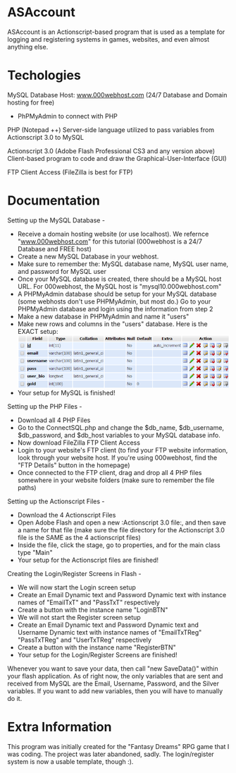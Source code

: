 # ASAccount
ASAccount is an Actionscript-based program that is used as a template for logging and registering systems in games, websites, and even almost anything else.

# Techologies
MySQL Database
Host: www.000webhost.com (24/7 Database and Domain hosting for free)
- PhPMyAdmin to connect with PHP

PHP (Notepad ++)
Server-side language utilized to pass variables from Actionscript 3.0 to MySQL

Actionscript 3.0 (Adobe Flash Professional CS3 and any version above)
Client-based program to code and draw the Graphical-User-Interface (GUI)

FTP Client Access (FileZilla is best for FTP)

# Documentation
Setting up the MySQL Database -
- Receive a domain hosting website (or use localhost). We refernce "www.000webhost.com" for this tutorial (000webhost is a 24/7 Database and FREE host)
-  Create a new MySQL Database in your webhost. 
- Make sure to remember the: MySQL database name, MySQL user name, and password for MySQL user
-  Once your MySQL database is created, there should be a MySQL host URL. For 000webhost, the MySQL host is "mysql10.000webhost.com"
- A PHPMyAdmin database should be setup for your MySQL database (some webhosts don't use PHPMyAdmin, but most do.) Go to your PHPMyAdmin database and login using the information from step 2
- Make a new database in PHPMyAdmin and name it "users"
- Make new rows and columns in the "users" database. Here is the EXACT setup:
![Alt text](/Pictures/mysql_setup.PNG)
- Your setup for MySQL is finished!

Setting up the PHP Files -
- Download all 4 PHP Files
- Go to the ConnectSQL.php and change the $db_name, $db_username, $db_password, and $db_host variables to your MySQL database info.
- Now download FileZilla FTP Client Access
- Login to your website's FTP client (to find your FTP website information, look through your website host. If you're using 000webhost, find the "FTP Details" button in the homepage)
- Once connected to the FTP client, drag and drop all 4 PHP files somewhere in your website folders (make sure to remember the
file paths)

Setting up the Actionscript Files -
- Download the 4 Actionscript Files
- Open Adobe Flash and open a new :Actionscript 3.0 file:, and then save a name for that file (make sure the file directory for the Actionscript 3.0 file is the SAME as the 4 actionscript files)
- Inside the file, click the stage, go to properties, and for the main class type "Main"
- Your setup for the Actionscript files are finished!

Creating the Login/Register Screens in Flash -
- We will now start the Login screen setup
- Create an Email Dynamic text and Password Dynamic text with instance names of "EmailTxT" and "PassTxT" respectively
- Create a button with the instance name "LoginBTN"
- We will not start the Register screen setup
- Create an Email Dynamic text and Password Dynamic text and Username Dynamic text with instance names of "EmailTxTReg" "PassTxTReg" and "UserTxTReg" respectively
- Create a button with the instance name "RegisterBTN"
- Your setup for the Login/Register Screens are finished!

Whenever you want to save your data, then call "new SaveData()" within your flash application.
As of right now, the only variables that are sent and received from MySQL are the Email, Username, Password, and the Silver variables.
If you want to add new variables, then you will have to manually do it.

# Extra Information
This program was initially created for the "Fantasy Dreams" RPG game that I was coding. The project was later abandoned, sadly. The login/register system is now a usable template, though :).
